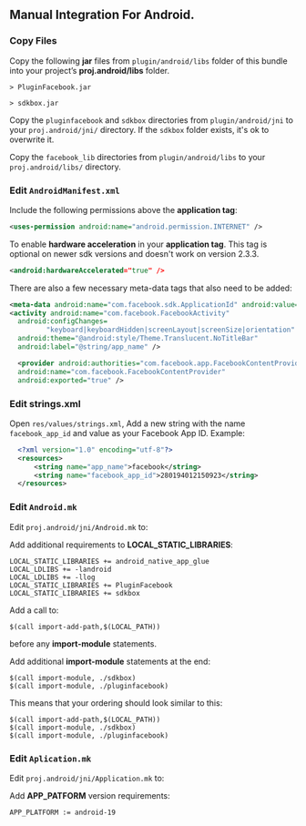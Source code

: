 ## Manual Integration For Android.

### Copy Files
Copy the following __jar__ files from `plugin/android/libs` folder of this
bundle into your project’s __proj.android/libs__ folder.

    > PluginFacebook.jar

    > sdkbox.jar

Copy the `pluginfacebook` and `sdkbox` directories from `plugin/android/jni` to your `proj.android/jni/` directory. If the `sdkbox` folder exists, it's ok to overwrite it.

Copy the `facebook_lib` directories from `plugin/android/libs` to your `proj.android/libs/` directory.

### Edit `AndroidManifest.xml`
Include the following permissions above the __application tag__:
```xml
<uses-permission android:name="android.permission.INTERNET" />
```

To enable __hardware acceleration__ in your __application tag__. This tag is
optional on newer sdk versions and doesn't work on version 2.3.3.
```xml
<android:hardwareAccelerated="true" />
```

There are also a few necessary meta-data tags that also need to be added:
```xml
<meta-data android:name="com.facebook.sdk.ApplicationId" android:value="@string/facebook_app_id"/>
<activity android:name="com.facebook.FacebookActivity"
  android:configChanges=
         "keyboard|keyboardHidden|screenLayout|screenSize|orientation"
  android:theme="@android:style/Theme.Translucent.NoTitleBar"
  android:label="@string/app_name" />

  <provider android:authorities="com.facebook.app.FacebookContentProvider__replace_with_your_app_id__}"
  android:name="com.facebook.FacebookContentProvider"
  android:exported="true" />
```

### Edit strings.xml
Open `res/values/strings.xml`, Add a new string with the name
`facebook_app_id` and value as your Facebook App ID. Example:

  ```xml
    <?xml version="1.0" encoding="utf-8"?>
    <resources>
        <string name="app_name">facebook</string>
        <string name="facebook_app_id">280194012150923</string>
    </resources>
  ```

### Edit `Android.mk`
Edit `proj.android/jni/Android.mk` to:

Add additional requirements to __LOCAL_STATIC_LIBRARIES__:
```
LOCAL_STATIC_LIBRARIES += android_native_app_glue
LOCAL_LDLIBS += -landroid
LOCAL_LDLIBS += -llog
LOCAL_STATIC_LIBRARIES += PluginFacebook
LOCAL_STATIC_LIBRARIES += sdkbox
```

Add a call to:
```
$(call import-add-path,$(LOCAL_PATH))
```
before any __import-module__ statements.

Add additional __import-module__ statements at the end:
```
$(call import-module, ./sdkbox)
$(call import-module, ./pluginfacebook)
```

This means that your ordering should look similar to this:
```
$(call import-add-path,$(LOCAL_PATH))
$(call import-module, ./sdkbox)
$(call import-module, ./pluginfacebook)
```

### Edit `Aplication.mk`
Edit `proj.android/jni/Application.mk` to:

Add __APP_PATFORM__ version requirements:
```
APP_PLATFORM := android-19
```
